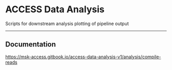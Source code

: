 # ACCESS Data Analysis

Scripts for downstream analysis plotting of pipeline output

---


## Documentation 

https://msk-access.gitbook.io/access-data-analysis-v1/analysis/compile-reads


